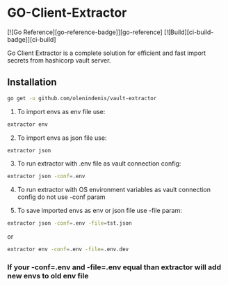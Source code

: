 # GO-Client-Extractor

[![Go Reference][go-reference-badge]][go-reference]
[![Build][ci-build-badge]][ci-build]

Go Client Extractor is a complete solution for efficient and fast import secrets from hashicorp vault server.

## Installation

```sh
go get -u github.com/olenindenis/vault-extractor
```


1. To import envs as env file use:
```sh
extractor env
```

2. To import envs as json file use:
```sh
extractor json
```

3. To run extractor with .env file as vault connection config:
```sh
extractor json -conf=.env
```

4. To run extractor with OS environment variables as vault connection config do not use -conf param

5. To save imported envs as env or json file use -file param:
```sh
extractor json -conf=.env -file=tst.json
```
or
```sh
extractor env -conf=.env -file=.env.dev
```

### If your -conf=.env and -file=.env equal than extractor will add new envs to old env file
